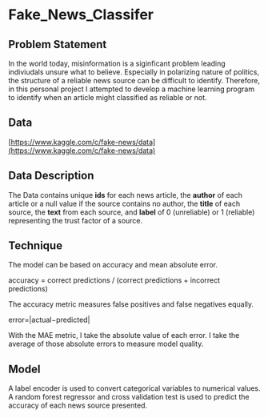 # Fake_News_Classifer

## Problem Statement
In the world today, misinformation is a siginficant problem leading indiviudals unsure what to believe. Especially in polarizing nature of politics, the structure of a reliable news source can be difficult to identify. Therefore, in this personal project I attempted to develop a machine learning program to identify when an article might classified as reliable or not.

## Data
[https://www.kaggle.com/c/fake-news/data](https://www.kaggle.com/c/fake-news/data)

## Data Description
The Data contains unique **ids** for each news article, the **author** of each article or a null value if the source contains no author, the **title** of each source, the **text** from each source, and **label** of 0 (unreliable) or 1 (reliable) representing the trust factor of a source.

## Technique
The model can be based on accuracy and mean absolute error.

accuracy = correct predictions / (correct predictions + incorrect predictions)
 
The accuracy metric measures false positives and false negatives equally.

error=|actual−predicted|

With the MAE metric, I take the absolute value of each error.  I take the average of those absolute errors to measure model quality.

## Model
A label encoder is used to convert categorical variables to numerical values. A random forest regressor and cross validation test is used to predict the accuracy of each news source presented. 
